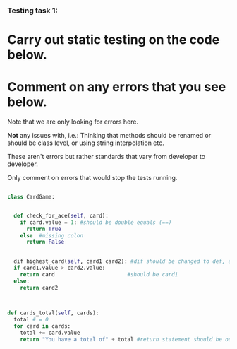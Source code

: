 ### Testing task 1:

# Carry out static testing on the code below.
# Comment on any errors that you see below.

Note that we are only looking for errors here.

**Not** any issues with, i.e.: 
Thinking that methods should be renamed or should be class level, or using string interpolation etc. 

These aren't errors but rather standards that vary from developer to developer. 

Only comment on errors that would stop the tests running.

```python

class CardGame:


  def check_for_ace(self, card):
    if card.value = 1: #should be double equals (==)
      return True
    else  #missing colon
      return False
   

  dif highest_card(self, card1 card2): #dif should be changed to def, also no comma inbetween params
  if card1.value > card2.value:
    return card                       #should be card1
  else:
    return card2
  


def cards_total(self, cards):
  total # = 0
  for card in cards:
    total += card.value
    return "You have a total of" + total #return statement should be outside of for loop and total should be converted to a string
  
```
